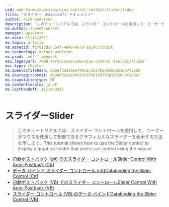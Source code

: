 ```yaml
---
uid: web-forms/overview/ajax-control-toolkit/slider/index
title: "スライダー |Microsoft ドキュメント"
author: rick-anderson
description: "このチュートリアルでは、スライダー コントロールを使用して、ユーザーがマウスを使用して制御できるグラフィカルなスライダーを表示する方法を示します。"
ms.author: aspnetcontent
manager: wpickett
ms.date: 11/14/2011
ms.topic: article
ms.assetid: fd7812d1-55d7-4e4a-96c8-1614b375db56
ms.technology: dotnet-webforms
ms.prod: .net-framework
msc.legacyurl: /web-forms/overview/ajax-control-toolkit/slider
msc.type: chapter
ms.openlocfilehash: 52b6fda01b6ef9931c3557b57b5ebd216a7f2eda
ms.sourcegitcommit: 9a9483aceb34591c97451997036a9120c3fe2baf
ms.translationtype: MT
ms.contentlocale: ja-JP
ms.lasthandoff: 11/10/2017
---
```

<a name="slider"></a><span data-ttu-id="7df30-103">スライダー</span><span class="sxs-lookup"><span data-stu-id="7df30-103">Slider</span></span>
====================
> <span data-ttu-id="7df30-104">このチュートリアルでは、スライダー コントロールを使用して、ユーザーがマウスを使用して制御できるグラフィカルなスライダーを表示する方法を示します。</span><span class="sxs-lookup"><span data-stu-id="7df30-104">This tutorial shows how to use the Slider control to display a graphical slider that users can control using the mouse.</span></span>


- [<span data-ttu-id="7df30-105">自動ポストバック (c#) でのスライダー コントロール</span><span class="sxs-lookup"><span data-stu-id="7df30-105">Slider Control With Auto-Postback (C#)</span></span>](using-the-slider-control-with-auto-postback-cs.md)
- [<span data-ttu-id="7df30-106">データ バインド スライダー コントロール (c#)</span><span class="sxs-lookup"><span data-stu-id="7df30-106">Databinding the Slider Control (C#)</span></span>](databinding-the-slider-control-cs.md)
- [<span data-ttu-id="7df30-107">自動ポストバック (VB) でのスライダー コントロール</span><span class="sxs-lookup"><span data-stu-id="7df30-107">Slider Control With Auto-Postback (VB)</span></span>](using-the-slider-control-with-auto-postback-vb.md)
- [<span data-ttu-id="7df30-108">スライダー コントロール (VB) のデータ バインド</span><span class="sxs-lookup"><span data-stu-id="7df30-108">Databinding the Slider Control (VB)</span></span>](databinding-the-slider-control-vb.md)
